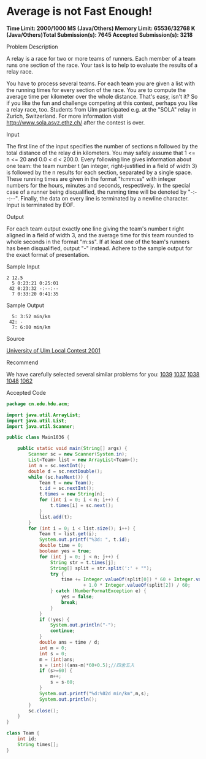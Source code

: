 # Average is not Fast Enough!

**Time Limit: 2000/1000 MS (Java/Others)    Memory Limit: 65536/32768 K (Java/Others)Total Submission(s): 7645    Accepted Submission(s): 3218**

Problem Description

A relay is a race for two or more teams of runners. Each member of a team runs one section of the race. Your task is to help to evaluate the results of a relay race.

You have to process several teams. For each team you are given a list with the running times for every section of the race. You are to compute the average time per kilometer over the whole distance. That's easy, isn't it?
So if you like the fun and challenge competing at this contest, perhaps you like a relay race, too. Students from Ulm participated e.g. at the "SOLA" relay in Zurich, Switzerland. For more information visit http://www.sola.asvz.ethz.ch/ after the contest is over.

 



Input

The first line of the input specifies the number of sections n followed by the total distance of the relay d in kilometers. You may safely assume that 1 <= n <= 20 and 0.0 < d < 200.0. Every following line gives information about one team: the team number t (an integer, right-justified in a field of width 3) is followed by the n results for each section, separated by a single space. These running times are given in the format "h:mm:ss" with integer numbers for the hours, minutes and seconds, respectively. In the special case of a runner being disqualified, the running time will be denoted by "-:--:--". Finally, the data on every line is terminated by a newline character. Input is terminated by EOF.

 



Output

For each team output exactly one line giving the team's number t right aligned in a field of width 3, and the average time for this team rounded to whole seconds in the format "m:ss". If at least one of the team's runners has been disqualified, output "-" instead. Adhere to the sample output for the exact format of presentation.

 



Sample Input

```
2 12.5
  5 0:23:21 0:25:01
 42 0:23:32 -:--:--
  7 0:33:20 0:41:35
```

 



Sample Output

```
  5: 3:52 min/km
 42: -
  7: 6:00 min/km
```

 



Source

[University of Ulm Local Contest 2001](http://acm.hdu.edu.cn/search.php?field=problem&key=University+of+Ulm+Local+Contest+2001&source=1&searchmode=source)

 



Recommend

We have carefully selected several similar problems for you:  [1039](http://acm.hdu.edu.cn/showproblem.php?pid=1039) [1037](http://acm.hdu.edu.cn/showproblem.php?pid=1037) [1038](http://acm.hdu.edu.cn/showproblem.php?pid=1038) [1048](http://acm.hdu.edu.cn/showproblem.php?pid=1048) [1062](http://acm.hdu.edu.cn/showproblem.php?pid=1062) 





Accepted Code

```java
package cn.edu.hdu.acm;

import java.util.ArrayList;
import java.util.List;
import java.util.Scanner;

public class Main1036 {

    public static void main(String[] args) {
        Scanner sc = new Scanner(System.in);
        List<Team> list = new ArrayList<Team>();
        int n = sc.nextInt();
        double d = sc.nextDouble();
        while (sc.hasNext()) {
            Team t = new Team();
            t.id = sc.nextInt();
            t.times = new String[n];
            for (int i = 0; i < n; i++) {
                t.times[i] = sc.next();
            }
            list.add(t);
        }
        for (int i = 0; i < list.size(); i++) {
            Team t = list.get(i);
            System.out.printf("%3d: ", t.id);
            double time = 0;
            boolean yes = true;
            for (int j = 0; j < n; j++) {
                String str = t.times[j];
                String[] split = str.split(':' + "");
                try {
                    time += Integer.valueOf(split[0]) * 60 + Integer.valueOf(split[1])
                            + 1.0 * Integer.valueOf(split[2]) / 60;
                } catch (NumberFormatException e) {
                    yes = false;
                    break;
                }
            }
            if (!yes) {
                System.out.println("-");
                continue;
            }
            double ans = time / d;
            int m = 0;
            int s = 0;
            m = (int)ans;
            s = (int)((ans-m)*60+0.5);//四舍五入
            if (s>=60) {
                m++;
                s = s-60;
            }
            System.out.printf("%d:%02d min/km",m,s);
            System.out.println();
        }
        sc.close();
    }
}

class Team {
    int id;
    String times[];
}

```

